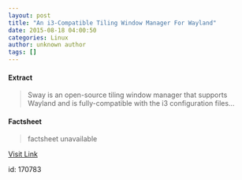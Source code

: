 ```yaml
---
layout: post
title: "An i3-Compatible Tiling Window Manager For Wayland"
date: 2015-08-18 04:00:50
categories: Linux
author: unknown author
tags: []
---
```



#### Extract
>Sway is an open-source tiling window manager that supports Wayland and is fully-compatible with the i3 configuration files...

#### Factsheet
>factsheet unavailable

[Visit Link](http://www.phoronix.com/scan.php?page=news_item&px=Wayland-i3-Sway-Tiling)

id:  170783
